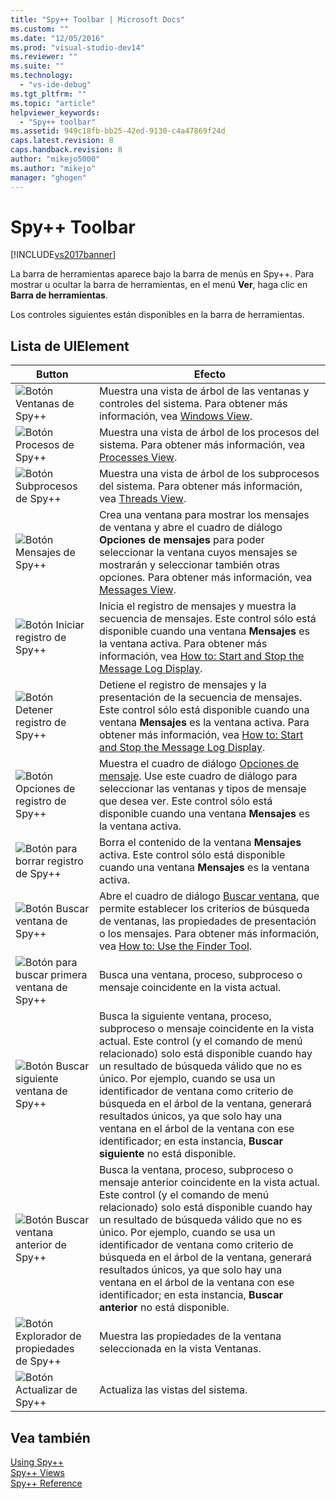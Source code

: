 ```yaml
---
title: "Spy++ Toolbar | Microsoft Docs"
ms.custom: ""
ms.date: "12/05/2016"
ms.prod: "visual-studio-dev14"
ms.reviewer: ""
ms.suite: ""
ms.technology: 
  - "vs-ide-debug"
ms.tgt_pltfrm: ""
ms.topic: "article"
helpviewer_keywords: 
  - "Spy++ toolbar"
ms.assetid: 949c18fb-bb25-42ed-9130-c4a47869f24d
caps.latest.revision: 8
caps.handback.revision: 8
author: "mikejo5000"
ms.author: "mikejo"
manager: "ghogen"
---
```

# Spy++ Toolbar
[!INCLUDE[vs2017banner](../code-quality/includes/vs2017banner.md)]

La barra de herramientas aparece bajo la barra de menús en Spy\+\+.  Para mostrar u ocultar la barra de herramientas, en el menú **Ver**, haga clic en **Barra de herramientas**.  
  
 Los controles siguientes están disponibles en la barra de herramientas.  
  
## Lista de UIElement  
  
|Button|Efecto|  
|------------|------------|  
|![Botón Ventanas de Spy&#43;&#43;](../debugger/media/icon_spy--_windows.png "Icon\_Spy\+\+\_Windows")|Muestra una vista de árbol de las ventanas y controles del sistema.  Para obtener más información, vea [Windows View](../debugger/windows-view.md).|  
|![Botón Procesos de Spy&#43;&#43;](../debugger/media/icon_spy--_processes.png "Icon\_Spy\+\+\_Processes")|Muestra una vista de árbol de los procesos del sistema.  Para obtener más información, vea [Processes View](../debugger/processes-view.md).|  
|![Botón Subprocesos de Spy&#43;&#43;](../debugger/media/icon_spy--_threads.png "Icon\_Spy\+\+\_Threads")|Muestra una vista de árbol de los subprocesos del sistema.  Para obtener más información, vea [Threads View](../debugger/threads-view.md).|  
|![Botón Mensajes de Spy&#43;&#43;](../debugger/media/icon_spy--_messages.png "Icon\_Spy\+\+\_Messages")|Crea una ventana para mostrar los mensajes de ventana y abre el cuadro de diálogo **Opciones de mensajes** para poder seleccionar la ventana cuyos mensajes se mostrarán y seleccionar también otras opciones.  Para obtener más información, vea [Messages View](../debugger/messages-view.md).|  
|![Botón Iniciar registro de Spy&#43;&#43;](../debugger/media/icon_spy--_startlog.png "Icon\_Spy\+\+\_StartLog")|Inicia el registro de mensajes y muestra la secuencia de mensajes.  Este control sólo está disponible cuando una ventana **Mensajes** es la ventana activa.  Para obtener más información, vea [How to: Start and Stop the Message Log Display](../debugger/how-to-start-and-stop-the-message-log-display.md).|  
|![Botón Detener registro de Spy&#43;&#43;](../debugger/media/icon_spy--_stoplog.png "Icon\_Spy\+\+\_StopLog")|Detiene el registro de mensajes y la presentación de la secuencia de mensajes.  Este control sólo está disponible cuando una ventana **Mensajes** es la ventana activa.  Para obtener más información, vea [How to: Start and Stop the Message Log Display](../debugger/how-to-start-and-stop-the-message-log-display.md).|  
|![Botón Opciones de registro de Spy&#43;&#43;](../debugger/media/icon_spy--_logoptions.png "Icon\_Spy\+\+\_LogOptions")|Muestra el cuadro de diálogo [Opciones de mensaje](../debugger/message-options-dialog-box.md).  Use este cuadro de diálogo para seleccionar las ventanas y tipos de mensaje que desea ver.  Este control sólo está disponible cuando una ventana **Mensajes** es la ventana activa.|  
|![Botón para borrar registro de Spy&#43;&#43;](../debugger/media/spy--_clearlog.png "Spy\+\+\_ClearLog")|Borra el contenido de la ventana **Mensajes** activa.  Este control sólo está disponible cuando una ventana **Mensajes** es la ventana activa.|  
|![Botón Buscar ventana de Spy&#43;&#43;](../debugger/media/icon_spy--_findwindow.png "Icon\_Spy\+\+\_FindWindow")|Abre el cuadro de diálogo [Buscar ventana](../debugger/find-window-dialog-box.md), que permite establecer los criterios de búsqueda de ventanas, las propiedades de presentación o los mensajes.  Para obtener más información, vea [How to: Use the Finder Tool](../debugger/how-to-use-the-finder-tool.md).|  
|![Botón para buscar primera ventana de Spy&#43;&#43;](../debugger/media/icon_spy--_window.png "Icon\_Spy\+\+\_Window")|Busca una ventana, proceso, subproceso o mensaje coincidente en la vista actual.|  
|![Botón Buscar siguiente ventana de Spy&#43;&#43;](../debugger/media/icon_spy--_nextwindow.png "Icon\_Spy\+\+\_NextWindow")|Busca la siguiente ventana, proceso, subproceso o mensaje coincidente en la vista actual.  Este control \(y el comando de menú relacionado\) solo está disponible cuando hay un resultado de búsqueda válido que no es único.  Por ejemplo, cuando se usa un identificador de ventana como criterio de búsqueda en el árbol de la ventana, generará resultados únicos, ya que solo hay una ventana en el árbol de la ventana con ese identificador; en esta instancia, **Buscar siguiente** no está disponible.|  
|![Botón Buscar ventana anterior de Spy&#43;&#43;](../debugger/media/icon_spy--_prevwindow.png "Icon\_Spy\+\+\_PrevWindow")|Busca la ventana, proceso, subproceso o mensaje anterior coincidente en la vista actual.  Este control \(y el comando de menú relacionado\) solo está disponible cuando hay un resultado de búsqueda válido que no es único.  Por ejemplo, cuando se usa un identificador de ventana como criterio de búsqueda en el árbol de la ventana, generará resultados únicos, ya que solo hay una ventana en el árbol de la ventana con ese identificador; en esta instancia, **Buscar anterior** no está disponible.|  
|![Botón Explorador de propiedades de Spy&#43;&#43;](../debugger/media/icon_spy--_propexp.png "Icon\_Spy\+\+\_PropExp")|Muestra las propiedades de la ventana seleccionada en la vista Ventanas.|  
|![Botón Actualizar de Spy&#43;&#43;](../debugger/media/icon_spy--_refresh.png "Icon\_Spy\+\+\_Refresh")|Actualiza las vistas del sistema.|  
  
## Vea también  
 [Using Spy\+\+](../debugger/using-spy-increment.md)   
 [Spy\+\+ Views](../debugger/spy-increment-views.md)   
 [Spy\+\+ Reference](../debugger/spy-increment-reference.md)